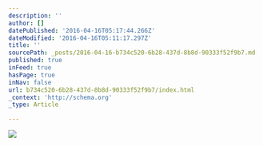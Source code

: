 ```yaml
---
description: ''
author: []
datePublished: '2016-04-16T05:17:44.266Z'
dateModified: '2016-04-16T05:11:17.297Z'
title: ''
sourcePath: _posts/2016-04-16-b734c520-6b28-437d-8b8d-90333f52f9b7.md
published: true
inFeed: true
hasPage: true
inNav: false
url: b734c520-6b28-437d-8b8d-90333f52f9b7/index.html
_context: 'http://schema.org'
_type: Article

---
```

![](https://the-grid-user-content.s3-us-west-2.amazonaws.com/14d00bda-bff5-4b50-8d10-60d007109e7c.png)